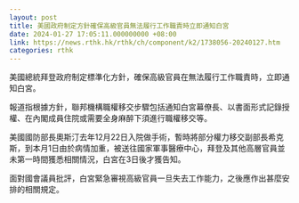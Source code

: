 ```yaml
---
layout: post
title: 美國政府制定方針確保高級官員無法履行工作職責時立即通知白宮
date: 2024-01-27 17:05:11.000000000 +08:00
link: https://news.rthk.hk/rthk/ch/component/k2/1738056-20240127.htm
categories: rthk
---
```


美國總統拜登政府制定標準化方針，確保高級官員在無法履行工作職責時，立即通知白宮。

報道指根據方針，聯邦機構職權移交步驟包括通知白宮幕僚長、以書面形式記錄授權、在內閣成員住院或需要全身麻醉下須進行職權移交等。

美國國防部長奧斯汀去年12月22日入院做手術，暫時將部分權力移交副部長希克斯，到本月1日由於病情加重，被送往國家軍事醫療中心，拜登及其他高層官員並未第一時間獲悉相關情況，白宮在3日後才獲告知。

面對國會議員批評，白宮緊急審視高級官員一旦失去工作能力，之後應作出甚麼安排的相關規定。
